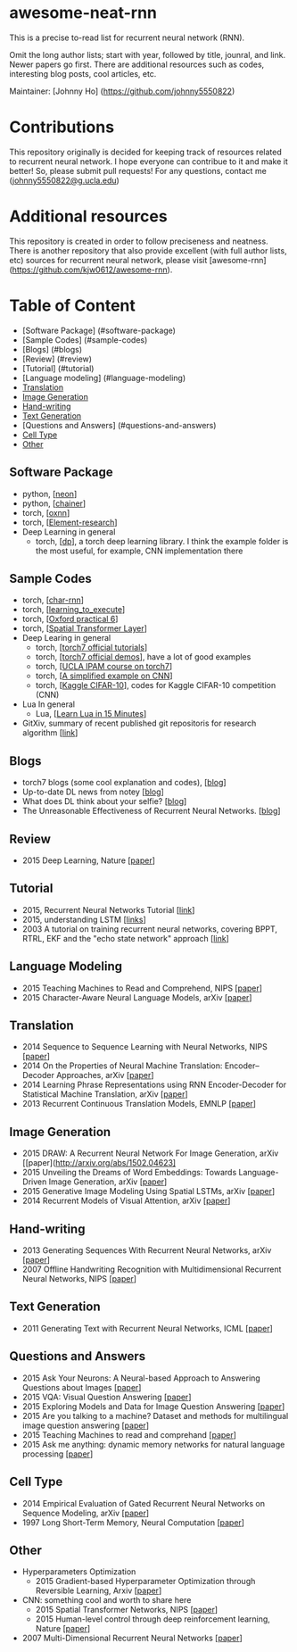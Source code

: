 # awesome-neat-rnn
This is a precise to-read list for recurrent neural network (RNN). 

Omit the long author lists; start with year, followed by title, jounral, and link. Newer papers go first. There are additional resources such as codes, interesting blog posts, cool articles, etc.

Maintainer: [Johnny Ho] (https://github.com/johnny5550822)

# Contributions
This repository originally is decided for keeping track of resources related to recurrent neural network. I hope everyone can contribue to it and make it better! So, please submit pull requests! For any questions, contact me (johnny5550822@g.ucla.edu)

# Additional resources
This repository is created in order to follow preciseness and neatness. There is another repository that also provide excellent (with full author lists, etc) sources for recurrent neural network, please visit [awesome-rnn] (https://github.com/kjw0612/awesome-rnn). 

# Table of Content
- [Software Package] (#software-package)
- [Sample Codes] (#sample-codes)
- [Blogs] (#blogs)
- [Review] (#review) 
- [Tutorial] (#tutorial)
- [Language modeling] (#language-modeling)
- [Translation](#translation)
- [Image Generation](#image-generation)
- [Hand-writing](#hand-writing)
- [Text Generation](#text-generation)
- [Questions and Answers] (#questions-and-answers)
- [Cell Type](#cell-type)
- [Other](#other)

## Software Package
+ python, [[neon](https://github.com/NervanaSystems/neon)]
+ python, [[chainer](https://github.com/pfnet/chainer)]
+ torch, [[oxnn](https://github.com/tkocisky/oxnn)]
+ torch, [[Element-research](https://github.com/Element-Research/rnn)]
+ Deep Learning in general
  + torch, [[dp](https://github.com/nicholas-leonard/dp)], a torch deep learning library. I think the example folder is the most useful, for example, CNN implementation there

## Sample Codes
+ torch, [[char-rnn](https://github.com/karpathy/char-rnn)]
+ torch, [[learning_to_execute](https://github.com/wojciechz/learning_to_execute)]
+ torch, [[Oxford practical 6](https://github.com/oxford-cs-ml-2015/practical6)]
+ torch, [[Spatial Transformer Layer](https://github.com/moodstocks/gtsrb.torch)]
+ Deep Learing in general
  + torch, [[torch7 official tutorials](https://github.com/torch/tutorials)]
  + torch, [[torch7 official demos](https://github.com/torch/demos)], have a lot of good examples
  + torch, [[UCLA IPAM course on torch7](http://code.madbits.com/wiki/doku.php?id=start)]
  + torch, [[A simplified example on CNN](https://github.com/hpenedones/luacnn)]
  + torch, [[Kaggle CIFAR-10](https://github.com/nagadomi/kaggle-cifar10-torch7/)], codes for Kaggle CIFAR-10 competition (CNN)
+ Lua In general
  + Lua, [[Learn Lua in 15 Minutes](http://tylerneylon.com/a/learn-lua/)]
+ GitXiv, summary of recent published git repositoris for research algorithm [[link](http://gitxiv.com/)]

## Blogs
+ torch7 blogs (some cool explanation and codes), [[blog](http://torch.ch/blog/index.html)]
+ Up-to-date DL news from notey [[blog](http://www.notey.com/blogs/deep-learning)]
+ What does DL think about your selfie? [[blog](http://karpathy.github.io/2015/10/25/selfie/)]
+ The Unreasonable Effectiveness of Recurrent Neural Networks. [[blog](http://karpathy.github.io/2015/05/21/rnn-effectiveness/)]

## Review
+ 2015 Deep Learning, Nature [[paper](http://www.nature.com/nature/journal/v521/n7553/full/nature14539.html)]

## Tutorial
+ 2015, Recurrent Neural Networks Tutorial [[link](http://www.wildml.com/2015/09/recurrent-neural-networks-tutorial-part-1-introduction-to-rnns/)]
+ 2015, understanding LSTM [[links](http://colah.github.io/posts/2015-08-Understanding-LSTMs/)]
+ 2003 A tutorial on training recurrent neural networks, covering BPPT, RTRL, EKF and the "echo state network" approach [[link](http://minds.jacobs-university.de/sites/default/files/uploads/papers/ESNTutorialRev.pdf)]

## Language Modeling
+ 2015 Teaching Machines to Read and Comprehend, NIPS [[paper](http://arxiv.org/pdf/1506.03340v1.pdf)]
+ 2015 Character-Aware Neural Language Models, arXiv [[paper](http://arxiv.org/pdf/1508.06615v2.pdf)]

## Translation
+ 2014 Sequence to Sequence Learning with Neural Networks, NIPS [[paper](http://papers.nips.cc/paper/5346-sequence-to-sequence-learning-with-neural-networks)]
+ 2014 On the Properties of Neural Machine Translation: Encoder–Decoder Approaches, arXiv [[paper](http://arxiv.org/abs/1409.1259)]
+ 2014 Learning Phrase Representations using RNN Encoder-Decoder for Statistical Machine Translation, arXiv [[paper](http://arxiv.org/abs/1406.1078)]
+ 2013 Recurrent Continuous Translation Models, EMNLP [[paper](http://nal.co/papers/KalchbrennerBlunsom_EMNLP13)]

## Image Generation
+ 2015 DRAW: A Recurrent Neural Network For Image Generation, arXiv [[paper](http://arxiv.org/abs/1502.04623]
+ 2015 Unveiling the Dreams of Word Embeddings: Towards Language-Driven Image Generation, arXiv [[paper](http://arxiv.org/abs/1506.03500)]
+ 2015 Generative Image Modeling Using Spatial LSTMs, arXiv [[paper](http://arxiv.org/abs/1506.03478)]
+ 2014 Recurrent Models of Visual Attention, arXiv [[paper](http://arxiv.org/abs/1406.6247)]

## Hand-writing
+ 2013 Generating Sequences With Recurrent Neural Networks, arXiv [[paper](http://arxiv.org/abs/1308.0850)]
+ 2007 Offline Handwriting Recognition with Multidimensional Recurrent Neural Networks, NIPS [[paper](http://papers.nips.cc/paper/3449-offline-handwriting-recognition-with-multidimensional-recurrent-neural-networks)]

## Text Generation
+ 2011 Generating Text with Recurrent Neural Networks, ICML [[paper](http://machinelearning.wustl.edu/mlpapers/paper_files/ICML2011Sutskever_524.pdf)]

## Questions and Answers
+ 2015 Ask Your Neurons: A Neural-based Approach to Answering Questions about Images [[paper](http://arxiv.org/pdf/1505.01121.pdf)]
+ 2015 VQA: Visual Question Answering [[paper](http://arxiv.org/pdf/1505.00468.pdf)]
+ 2015 Exploring Models and Data for Image Question Answering [[paper](http://arxiv.org/pdf/1505.02074.pdf)]
+ 2015 Are you talking to a machine? Dataset and methods for multilingual image question answering [[paper](http://arxiv.org/pdf/1505.05612.pdf)]
+ 2015 Teaching Machines to read and comprehand [[paper](http://arxiv.org/pdf/1506.03340.pdf)]
+ 2015 Ask me anything: dynamic memory networks for natural language processing [[paper](http://arxiv.org/pdf/1506.07285.pdf)]

## Cell Type
+ 2014 Empirical Evaluation of Gated Recurrent Neural Networks on Sequence Modeling, arXiv [[paper](http://arxiv.org/abs/1412.3555)]
+ 1997 Long Short-Term Memory, Neural Computation [[paper](http://ieeexplore.ieee.org/xpls/abs_all.jsp?arnumber=6795963)]

## Other
+ Hyperparameters Optimization
  + 2015 Gradient-based Hyperparameter Optimization through Reversible Learning, Arxiv [[paper](http://arxiv.org/abs/1502.03492)] 
+ CNN: something cool and worth to share here
  + 2015 Spatial Transformer Networks, NIPS [[paper](http://arxiv.org/pdf/1506.02025.pdf)]
  + 2015 Human-level control through deep reinforcement learning, Nature [[paper](http://www.nature.com/nature/journal/v518/n7540/full/nature14236.html)]
+ 2007 Multi-Dimensional Recurrent Neural Networks [[paper](http://people.idsia.ch/~juergen/icann_2007.pdf)]





